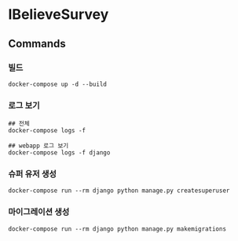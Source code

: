 # IBelieveSurvey

## Commands

### 빌드

```shell
docker-compose up -d --build
```

### 로그 보기

```shell
## 전체
docker-compose logs -f

## webapp 로그 보기
docker-compose logs -f django
```

### 슈퍼 유저 생성

```shell
docker-compose run --rm django python manage.py createsuperuser
```

### 마이그레이션 생성

```shell
docker-compose run --rm django python manage.py makemigrations
```
